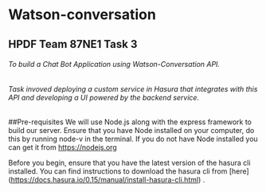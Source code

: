 # Watson-conversation
## HPDF Team 87NE1 Task 3
###### To build a Chat Bot Application using Watson-Conversation API.
###### Task invoved deploying a custom service in Hasura that integrates with this API and developing a UI powered by the backend service.

##Pre-requisites
We will use Node.js along with the express framework to build our server. Ensure that you have Node installed on your computer, do this by running node-v in the terminal. If you do not have Node installed you can get it from https://nodejs.org

Before you begin, ensure that you have the latest version of the hasura cli installed. You can find instructions to download the hasura cli from [here] (https://docs.hasura.io/0.15/manual/install-hasura-cli.html) .
